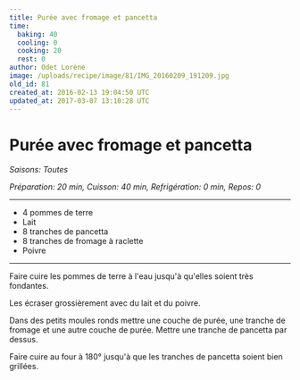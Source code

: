 ```yaml
---
title: Purée avec fromage et pancetta
time:
  baking: 40
  cooling: 0
  cooking: 20
  rest: 0
author: Odet Lorène
image: /uploads/recipe/image/81/IMG_20160209_191209.jpg
old_id: 81
created_at: 2016-02-13 19:04:50 UTC
updated_at: 2017-03-07 13:10:28 UTC
---
```


# Purée avec fromage et pancetta



*Saisons: Toutes*

*Préparation: 20 min, Cuisson: 40 min, Refrigération: 0 min, Repos: 0*

---

- 4 pommes de terre
- Lait
- 8 tranches de pancetta
- 8 tranches de fromage à raclette
- Poivre

---

Faire cuire les pommes de terre à l'eau jusqu'à qu'elles soient très fondantes.

Les écraser grossièrement avec du lait et du poivre.

Dans des petits moules ronds mettre une couche de purée, une tranche de fromage et une autre couche de purée. Mettre une tranche de pancetta par dessus.

Faire cuire au four à 180° jusqu'à que les tranches de pancetta soient bien grillées.
